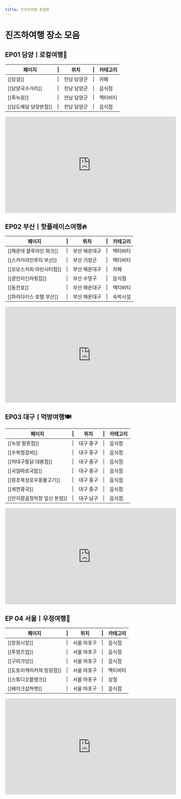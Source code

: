 ```yaml
---
title: 진즈하여행 총집편
---
```

# 진즈하여행 장소 모음


## EP01 담양ㅣ로컬여행🍃

| 페이지           | \|  | 위치     | \|  | 카테고리 |
| ------------- | --- | ------ | --- | ---- |
| [[담설]]        | \|  | 전남 담양군 | \|  | 카페   |
| [[담양국수거리]]    | \|  | 전남 담양군 | \|  | 음식점  |
| [[죽녹원]]       | \|  | 전남 담양군 | \|  | 액티비티 |
| [[남도예담 담양본점]] | \|  | 전남 담양군 | \|  | 음식점  |

<iframe width="560" height="315" src="https://www.youtube.com/embed/Zu1CI3Kq6Xo?si=zo1u821EJWzshGcM" title="YouTube video player" frameborder="0" allow="accelerometer; autoplay; clipboard-write; encrypted-media; gyroscope; picture-in-picture; web-share" referrerpolicy="strict-origin-when-cross-origin" allowfullscreen></iframe>

## EP02 부산ㅣ핫플레이스여행🔥

| 페이지             | \|     | 위치      | \|  | 카테고리 |
| --------------- | ------ | ------- | --- | ---- |
| [[해운대 블루라인 파크]] | \|<br> | 부산 해운대구 | \|  | 액티비티 |
| [[스카이라인루지 부산]]  | \|     | 부산 기장군  | \|  | 액티비티 |
| [[모모스커피 마린시티점]] | \|     | 부산 해운대구 | \|  | 카페   |
| [[광안리신라횟집]]     | \|     | 부산 수영구  | \|  | 음식점  |
| [[동진호]]         | \|     | 부산 해운대구 | \|  | 액티비티 |
| [[파라다이스 호텔 부산]] | \|     | 부산 해운대구 | \|  | 숙박시설 |

<iframe width="560" height="315" src="https://www.youtube.com/embed/fdGT48DUnl8?si=pPOkeFQ-C5xobFZF" title="YouTube video player" frameborder="0" allow="accelerometer; autoplay; clipboard-write; encrypted-media; gyroscope; picture-in-picture; web-share" referrerpolicy="strict-origin-when-cross-origin" allowfullscreen></iframe>

## EP03 대구ㅣ먹방여행🍽️

| 페이지               | \|  | 위치    | \|  | 카테고리 |
| ----------------- | --- | ----- | --- | ---- |
| [[녹양 향촌점]]        | \|  | 대구 중구 | \|  | 음식점  |
| [[수복찜갈비]]         | \|  | 대구 중구 | \|  | 음식점  |
| [[허대구통닭 대봉점]]     | \|  | 대구 중구 | \|  | 음식점  |
| [[국일따로국밥]]        | \|  | 대구 중구 | \|  | 음식점  |
| [[원조북성로우동불고기]]    | \|  | 대구 중구 | \|  | 음식점  |
| [[세연콩국]]          | \|  | 대구 중구 | \|  | 음식점  |
| [[안지랑곱창막창 앞산 본점]] | \|  | 대구 남구 | \|  | 음식점  |

<iframe width="560" height="315" src="https://www.youtube.com/embed/plWWli77fes?si=EXPhFhgezmHX-BcF" title="YouTube video player" frameborder="0" allow="accelerometer; autoplay; clipboard-write; encrypted-media; gyroscope; picture-in-picture; web-share" referrerpolicy="strict-origin-when-cross-origin" allowfullscreen></iframe>


## EP 04 서울ㅣ우정여행🧸

| 페이지             | \|  | 위치     | \|  | 카테고리 |
| --------------- | --- | ------ | --- | ---- |
| [[망원시장]]        | \|  | 서울 마포구 | \|  | 음식점  |
| [[투떰즈업]]        | \|  | 서울 마포구 | \|  | 음식점  |
| [[구미가당]]        | \|  | 서울 마포구 | \|  | 음식점  |
| [[도토리캐리커쳐 망원점]] | \|  | 서울 마포구 | \|  | 액티비티 |
| [[스튜디오블랭크]]     | \|  | 서울 마포구 | \|  | 상점   |
| [[베이크샵하벳]]      | \|  | 서울 마포구 | \|  | 음식점  |
<iframe width="560" height="315" src="https://www.youtube.com/embed/LervgNNq778?si=Qfda8q2puz1774TM" title="YouTube video player" frameborder="0" allow="accelerometer; autoplay; clipboard-write; encrypted-media; gyroscope; picture-in-picture; web-share" referrerpolicy="strict-origin-when-cross-origin" allowfullscreen></iframe>